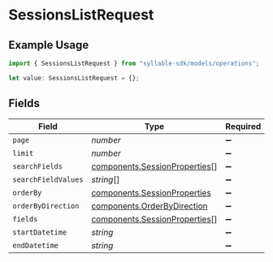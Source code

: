 # SessionsListRequest

## Example Usage

```typescript
import { SessionsListRequest } from "syllable-sdk/models/operations";

let value: SessionsListRequest = {};
```

## Fields

| Field                                                                          | Type                                                                           | Required                                                                       | Description                                                                    |
| ------------------------------------------------------------------------------ | ------------------------------------------------------------------------------ | ------------------------------------------------------------------------------ | ------------------------------------------------------------------------------ |
| `page`                                                                         | *number*                                                                       | :heavy_minus_sign:                                                             | N/A                                                                            |
| `limit`                                                                        | *number*                                                                       | :heavy_minus_sign:                                                             | N/A                                                                            |
| `searchFields`                                                                 | [components.SessionProperties](../../models/components/sessionproperties.md)[] | :heavy_minus_sign:                                                             | N/A                                                                            |
| `searchFieldValues`                                                            | *string*[]                                                                     | :heavy_minus_sign:                                                             | N/A                                                                            |
| `orderBy`                                                                      | [components.SessionProperties](../../models/components/sessionproperties.md)   | :heavy_minus_sign:                                                             | N/A                                                                            |
| `orderByDirection`                                                             | [components.OrderByDirection](../../models/components/orderbydirection.md)     | :heavy_minus_sign:                                                             | N/A                                                                            |
| `fields`                                                                       | [components.SessionProperties](../../models/components/sessionproperties.md)[] | :heavy_minus_sign:                                                             | N/A                                                                            |
| `startDatetime`                                                                | *string*                                                                       | :heavy_minus_sign:                                                             | N/A                                                                            |
| `endDatetime`                                                                  | *string*                                                                       | :heavy_minus_sign:                                                             | N/A                                                                            |
